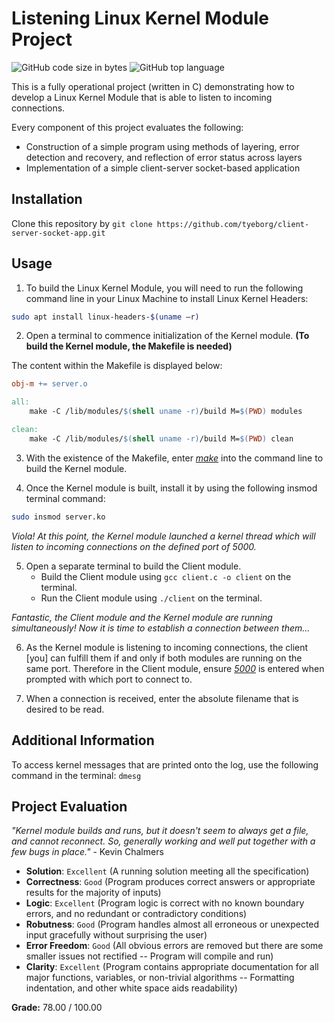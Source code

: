 # Listening Linux Kernel Module Project

![GitHub code size in bytes](https://img.shields.io/github/languages/code-size/tyeborg/client-server-socket-app)
![GitHub top language](https://img.shields.io/github/languages/top/tyeborg/client-server-socket-app)

This is a fully operational project (written in C) demonstrating how to develop a Linux Kernel Module that is able to listen to incoming connections.

Every component of this project evaluates the following:

* Construction of a simple program using methods of layering, error detection and recovery, and reflection of error status across layers
* Implementation of a simple client-server socket-based application

## Installation

Clone this repository by `git clone https://github.com/tyeborg/client-server-socket-app.git`

## Usage

1. To build the Linux Kernel Module, you will need to run the following command line in your Linux Machine to install Linux Kernel Headers:

```bash
sudo apt install linux-headers-$(uname –r)
```
2. Open a terminal to commence initialization of the Kernel module. **(To build the Kernel module, the Makefile is needed)**

The content within the Makefile is displayed below:

```Makefile
obj-m += server.o

all:
	make -C /lib/modules/$(shell uname -r)/build M=$(PWD) modules

clean:
	make -C /lib/modules/$(shell uname -r)/build M=$(PWD) clean
```

3. With the existence of the Makefile, enter <ins>*make*</ins> into the command line to build the Kernel module. 

4. Once the Kernel module is built, install it by using the following insmod terminal command:

```bash
sudo insmod server.ko
```

*Viola! At this point, the Kernel module launched a kernel thread which will listen to incoming connections on the defined port of 5000.*

5. Open a separate terminal to build the Client module.
    * Build the Client module using `gcc client.c -o client` on the terminal.
    * Run the Client module using `./client` on the terminal.

*Fantastic, the Client module and the Kernel module are running simultaneously! Now it is time to establish a connection between them...*

6. As the Kernel module is listening to incoming connections, the client [you] can fulfill them if and only if both modules are running on the same port. Therefore in the Client module, ensure <ins>*5000*</ins> is entered when prompted with which port to connect to. 

7. When a connection is received, enter the absolute filename that is desired to be read. 

## Additional Information

To access kernel messages that are printed onto the log, use the following command in the terminal: `dmesg`

## Project Evaluation

*"Kernel module builds and runs, but it doesn't seem to always get a file, and cannot reconnect. So, generally working and well put together with a few bugs in place."* - Kevin Chalmers 

* **Solution**: `Excellent` (A running solution meeting all the specification)
* **Correctness**: `Good` (Program produces correct answers or appropriate results for the majority of inputs)
* **Logic**: `Excellent` (Program logic is correct with no known boundary errors, and no redundant or contradictory conditions)
* **Robutness**: `Good` (Program handles almost all erroneous or unexpected input gracefully without surprising the user)
* **Error Freedom**: `Good` (All obvious errors are removed but there are some smaller issues not rectified -- Program will compile and run)
* **Clarity**: `Excellent` (Program contains appropriate documentation for all major functions, variables, or non-trivial algorithms -- Formatting indentation, and other white space aids readability)

**Grade:** 78.00 / 100.00
